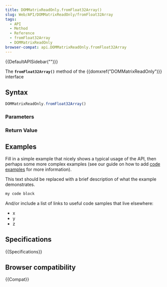 ```yaml
---
title: DOMMatrixReadOnly.fromFloat32Array()
slug: Web/API/DOMMatrixReadOnly/fromFloat32Array
tags:
  - API
  - Method
  - Reference
  - fromFloat32Array
  - DOMMatrixReadOnly
browser-compat: api.DOMMatrixReadOnly.fromFloat32Array
---
```

{{DefaultAPISidebar("")}}

The **`fromFloat32Array()`** method of the {{domxref("DOMMatrixReadOnly")}} interface 

## Syntax

```js
DOMMatrixReadOnly.fromFloat32Array()
```

### Parameters



### Return Value



## Examples

Fill in a simple example that nicely shows a typical usage of the API, then perhaps some more complex examples (see our guide on how to add [code examples](/en-US/docs/MDN/Contribute/Structures/Code_examples) for more information).

This text should be replaced with a brief description of what the example demonstrates.

```js
my code block
```

And/or include a list of links to useful code samples that live elsewhere:

*   x
*   y
*   z

## Specifications

{{Specifications}}

## Browser compatibility

{{Compat}}

